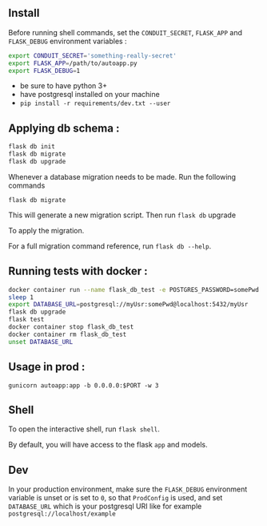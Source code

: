 
## Install

Before running shell commands, set the `CONDUIT_SECRET`, `FLASK_APP` and `FLASK_DEBUG` environment variables :
```bash
export CONDUIT_SECRET='something-really-secret'
export FLASK_APP=/path/to/autoapp.py
export FLASK_DEBUG=1
```

- be sure to have python 3+
- have postgresql installed on your machine
- `pip install -r requirements/dev.txt --user`


## Applying db schema :
```bash
flask db init
flask db migrate
flask db upgrade
```


Whenever a database migration needs to be made. Run the following commands

`flask db migrate`

This will generate a new migration script. Then run `flask db` upgrade

To apply the migration.

For a full migration command reference, run `flask db --help`.

## Running tests with docker : 

```bash
docker container run --name flask_db_test -e POSTGRES_PASSWORD=somePwd -e POSTGRES_USER=myUsr -p 5432:5432 -d postgres
sleep 1
export DATABASE_URL=postgresql://myUsr:somePwd@localhost:5432/myUsr
flask db upgrade
flask test
docker container stop flask_db_test
docker container rm flask_db_test
unset DATABASE_URL
```

## Usage in prod :

```
gunicorn autoapp:app -b 0.0.0.0:$PORT -w 3
```

## Shell

To open the interactive shell, run `flask shell`.

By default, you will have access to the flask ``app`` and models.

## Dev

In your production environment, make sure the `FLASK_DEBUG` environment
variable is unset or is set to ``0``, so that `ProdConfig` is used, and
set `DATABASE_URL` which is your postgresql URI like for example 
`postgresql://localhost/example`
